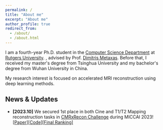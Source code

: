 ```yaml
---
permalink: /
title: "About me"
excerpt: "About me"
author_profile: true
redirect_from: 
  - /about/
  - /about.html
---
```


I am a fourth-year Ph.D. student in the [Computer Science Department](https://www.cs.rutgers.edu/) at [Rutgers University](https://www.rutgers.edu/). , advised by Prof. [Dimitris Metaxas](https://scholar.google.com/citations?user=a7VNhCIAAAAJ&hl=en&oi=sra). Before that, I received my master's degree from Tsinghua University and my bachelor's degree from Wuhan University in China.

My research interest is focused on accelerated MRI reconstruction using deep learning methods.

News & Updates
------
- **[2023.10]** We secured 1st place in both Cine and T1/T2 Mapping reconstruction tasks in [CMRxRecon Challenge](https://cmrxrecon.github.io/) during MICCAI 2023! [[Paper](https://arxiv.org/abs/2309.13839)][[Code]]()[[Final Ranking]](https://www.synapse.org/#!Synapse:syn51471091/wiki/624102)
